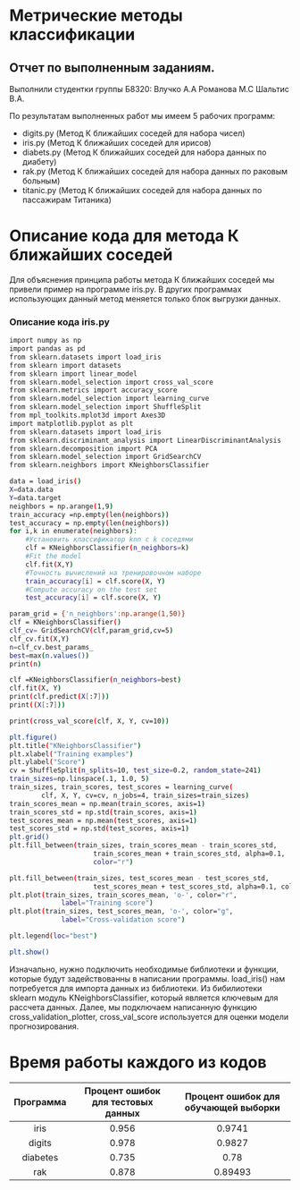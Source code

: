 # Метрические методы классификации 
## Отчет по выполненным заданиям.
Выполнили студентки группы Б8320: Влучко А.А Романова М.С Шальтис В.А.

По результатам выполненных работ мы имеем 5 рабочих программ:

- digits.py (Метод К ближайших соседей для набора чисел)
- iris.py (Метод К ближайших соседей для ирисов)
- diabets.py (Метод К ближайших соседей для набора данных по диабету)
- rak.py (Метод К ближайших соседей для набора данных по раковым больным)
- titanic.py (Метод К ближайших соседей для набора данных по пассажирам Титаника)

# Описание кода для метода К ближайших соседей

Для объяснения принципа работы метода К ближайших соседей мы привели пример на программе iris.py. В других программах использующих данный метод меняется только блок выгрузки данных.

### Описание кода iris.py

```sh
import numpy as np
import pandas as pd
from sklearn.datasets import load_iris
from sklearn import datasets
from sklearn import linear_model
from sklearn.model_selection import cross_val_score
from sklearn.metrics import accuracy_score
from sklearn.model_selection import learning_curve
from sklearn.model_selection import ShuffleSplit
from mpl_toolkits.mplot3d import Axes3D
import matplotlib.pyplot as plt
from sklearn.datasets import load_iris
from sklearn.discriminant_analysis import LinearDiscriminantAnalysis
from sklearn.decomposition import PCA
from sklearn.model_selection import GridSearchCV
from sklearn.neighbors import KNeighborsClassifier

data = load_iris()
X=data.data
Y=data.target
neighbors = np.arange(1,9)
train_accuracy =np.empty(len(neighbors))
test_accuracy = np.empty(len(neighbors))
for i,k in enumerate(neighbors):
    #Установить классификатор knn с k соседями
    clf = KNeighborsClassifier(n_neighbors=k)
    #Fit the model
    clf.fit(X,Y)
    #Точность вычислений на тренировочном наборе
    train_accuracy[i] = clf.score(X, Y)
    #Compute accuracy on the test set
    test_accuracy[i] = clf.score(X, Y)

param_grid = {'n_neighbors':np.arange(1,50)}
clf = KNeighborsClassifier()
clf_cv= GridSearchCV(clf,param_grid,cv=5)
clf_cv.fit(X,Y)
n=clf_cv.best_params_
best=max(n.values())
print(n)

clf =KNeighborsClassifier(n_neighbors=best)
clf.fit(X, Y)
print(clf.predict(X[:7]))
print((X[:7]))

print(cross_val_score(clf, X, Y, cv=10))

plt.figure()
plt.title("KNeighborsClassifier")
plt.xlabel("Training examples")
plt.ylabel("Score")
cv = ShuffleSplit(n_splits=10, test_size=0.2, random_state=241)
train_sizes=np.linspace(.1, 1.0, 5)
train_sizes, train_scores, test_scores = learning_curve(
        clf, X, Y, cv=cv, n_jobs=4, train_sizes=train_sizes)
train_scores_mean = np.mean(train_scores, axis=1)
train_scores_std = np.std(train_scores, axis=1)
test_scores_mean = np.mean(test_scores, axis=1)
test_scores_std = np.std(test_scores, axis=1)
plt.grid()
plt.fill_between(train_sizes, train_scores_mean - train_scores_std,
                     train_scores_mean + train_scores_std, alpha=0.1,
                     color="r")

plt.fill_between(train_sizes, test_scores_mean - test_scores_std,
                     test_scores_mean + test_scores_std, alpha=0.1, color="g")
plt.plot(train_sizes, train_scores_mean, 'o-', color="r",
             label="Training score")
plt.plot(train_sizes, test_scores_mean, 'o-', color="g",
             label="Cross-validation score")

plt.legend(loc="best")

plt.show()

```

Изначально, нужно подключить необходимые библиотеки и функции, которые будут задействованны в написании программы. load_iris() нам потребуется для импорта данных из библиотеки. Из бибилиотеки sklearn модуль KNeighborsClassifier, который является ключевым для рассчета данных. Далее, мы подключаем написанную функцию cross_validation_plotter, cross_val_score используется для оценки модели прогнозирования. 

# Время работы каждого из кодов
|     Программа    | Процент ошибок для тестовых данных | Процент ошибок для обучающей выборки |
|:----------------:|:----------------------------------:|:------------------------------------:|
|           iris   | 0.956 | 0.9741 |
|         digits   | 0.978 | 0.9827 |
|         diabetes | 0.735 | 0.78 |
|         rak      | 0.878 | 0.89493 |

